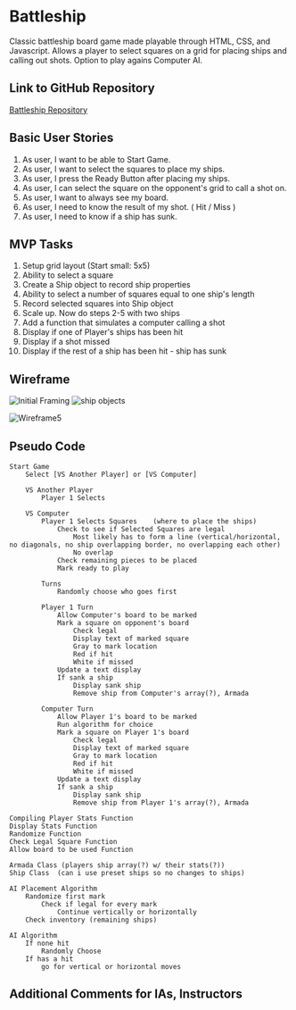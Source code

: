 # Battleship

Classic battleship board game made playable through HTML, CSS, and Javascript. Allows a player to select squares on a grid for placing ships and calling out shots. Option to play agains Computer AI.

## Link to GitHub Repository
[Battleship Repository](https://github.com/mdechavez5/Battleship)

## Basic User Stories
1. As user, I want to be able to Start Game.
2. As user, I want to select the squares to place my ships.
3. As user, I press the Ready Button after placing my ships.
4. As user, I can select the square on the opponent's grid to call a shot on.
5. As user, I want to always see my board.
6. As user, I need to know the result of my shot. ( Hit / Miss )
7. As user, I need to know if a ship has sunk.

## MVP Tasks
1. Setup grid layout (Start small: 5x5)
2. Ability to select a square
3. Create a Ship object to record ship properties
4. Ability to select a number of squares equal to one ship's length
5. Record selected squares into Ship object
6. Scale up. Now do steps 2-5 with two ships
7. Add a function that simulates a computer calling a shot
8. Display if one of Player's ships has been hit
9. Display if a shot missed
10. Display if the rest of a ship has been hit - ship has sunk

## Wireframe
![Initial Framing](https://user-images.githubusercontent.com/101363667/162599006-203e84f3-87ff-46f1-aceb-65c25cbf5eaf.png)
![ship objects](https://user-images.githubusercontent.com/101363667/162599008-c96eb15d-11c9-471b-9afa-cddbb2815efc.png)

![Wireframe5](https://user-images.githubusercontent.com/101363667/162039194-ed1ab30e-7bfa-4a37-b2e4-98538ac1f791.png)

## Pseudo Code
```
Start Game
    Select [VS Another Player] or [VS Computer]
    
    VS Another Player
        Player 1 Selects

    VS Computer
        Player 1 Selects Squares    (where to place the ships)
            Check to see if Selected Squares are legal  
                Most likely has to form a line (vertical/horizontal, no diagonals, no ship overlapping border, no overlapping each other)
                No overlap
            Check remaining pieces to be placed
            Mark ready to play
        
        Turns
            Randomly choose who goes first
        
        Player 1 Turn
            Allow Computer's board to be marked
            Mark a square on opponent's board
                Check legal
                Display text of marked square
                Gray to mark location 
                Red if hit
                White if missed
            Update a text display
            If sank a ship
                Display sank ship
                Remove ship from Computer's array(?), Armada

        Computer Turn
            Allow Player 1's board to be marked
            Run algorithm for choice
            Mark a square on Player 1's board
                Check legal
                Display text of marked square
                Gray to mark location
                Red if hit
                White if missed
            Update a text display
            If sank a ship
                Display sank ship
                Remove ship from Player 1's array(?), Armada
```
```
Compiling Player Stats Function
Display Stats Function
Randomize Function
Check Legal Square Function
Allow board to be used Function

Armada Class (players ship array(?) w/ their stats(?))
Ship Class  (can i use preset ships so no changes to ships) 

AI Placement Algorithm
    Randomize first mark
        Check if legal for every mark
            Continue vertically or horizontally
    Check inventory (remaining ships)

AI Algorithm
    If none hit
        Randomly Choose
    If has a hit
        go for vertical or horizontal moves
```

## Additional Comments for IAs, Instructors
